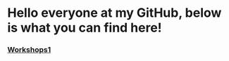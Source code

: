 # Hello everyone at my GitHub, below is what you can find here!

### [Workshops1](https://oliwierwijas.github.io/index1.html)
